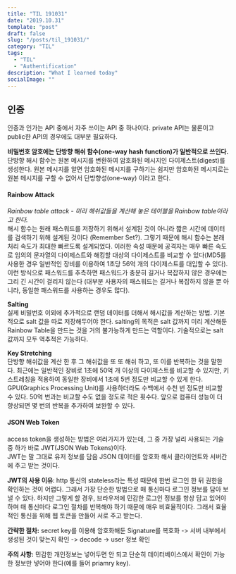 ```yaml
---
title: "TIL 191031"
date: "2019.10.31"
template: "post"
draft: false
slug: "/posts/til_191031/"
category: "TIL"
tags:
  - "TIL"
  - "Authentification"
description: "What I learned today"
socialImage: ""
---
```


## **인증**

인증과 인가는 API 중에서 자주 쓰이는 API 중 하나이다. private API는 물론이고 public한 API의 경우에도 대부분 필요하다.

**비밀번호 암호에는 단방향 해쉬 함수(one-way hash function)가 일반적으로 쓰인다.**  
단방향 해시 함수는 원본 메시지를 변환하여 암호화된 메시지인 다이제스트(digest)를 생성한다. 원본 메시지를 알면 암호화된 메시지를 구하기는 쉽지만 암호화된 메시지로는 원본 메시지를 구할 수 없어서 단방향성(one-way) 이라고 한다.

#### **Rainbow Attack**

_Rainbow table attack - 미리 해쉬값들을 계산해 놓은 테이블을 Rainbow table이라고 한다._  
해시 함수는 원래 패스워드를 저장하기 위해서 설계된 것이 아니라 짧은 시간에 데이터를 검색하기 위해 설계된 것이다 (Remember Set?). 그렇기 때문에 해시 함수는 본래 처리 속도가 최대한 빠르도록 설계되었다. 이러한 속성 때문에 공격자는 매우 빠른 속도로 임의의 문자열의 다이제스트와 해킹할 대상의 다이제스트를 비교할 수 있다(MD5를 사용한 경우 일반적인 장비를 이용하여 1초당 56억 개의 다이제스트를 대입할 수 있다). 이런 방식으로 패스워드를 추측하면 패스워드가 충분히 길거나 복잡하지 않은 경우에는 그리 긴 시간이 걸리지 않는다 (대부분 사용자의 패스워드는 길거나 복잡하지 않을 뿐 아니라, 동일한 패스워드를 사용하는 경우도 많다).

**Salting**  
실제 비밀번호 이외에 추가적으로 랜덤 데이터를 더해서 해시값을 계산하는 방법.
기본적으로 salt 값을 따로 저장해두어야 한다.
salting의 목적은 salt 값까지 미리 계산해둔 Rainbow Table을 만드는 것을 거의 불가능하게 만드는 역할이다. 기술적으로는 salt 값까지 모두 역추적은 가능하다.

**Key Stretching**  
단방향 해쉬값을 계산 한 후 그 해쉬값을 또 또 해쉬 하고, 또 이를 반복하는 것을 말한다.
최근에는 일반적인 장비로 1초에 50억 개 이상의 다이제스트를 비교할 수 있지만, 키 스트레칭을 적용하여 동일한 장비에서 1초에 5번 정도만 비교할 수 있게 한다. GPU(Graphics Processing Unit)를 사용하더라도 수백에서 수천 번 정도만 비교할 수 있다. 50억 번과는 비교할 수도 없을 정도로 적은 횟수다. 앞으로 컴퓨터 성능이 더 향상되면 몇 번의 반복을 추가하여 보완할 수 있다.

#### **JSON Web Token**

access token을 생성하는 방법은 여러가지가 있는데, 그 중 가장 널리 사용되는 기술중 하가 바로 JWT(JSON Web Tokens)이다.  
JWT는 말 그대로 유저 정보를 담음 JSON 데이터를 암호화 해서 클라이언트와 서버간에 주고 받는 것이다.

**JWT의 사용 이유**: http 통신의 stateless라는 특성 때문에 한번 로그인 한 뒤 권한을 확인하는 것이 어렵다. 그래서 가장 단순한 방법으로 매 통신마다 로그인 정보를 담아 보낼 수 있다. 하지만 그렇게 할 경우, 브라우저에 민감한 로그인 정보를 항상 담고 있어야 하며 매 통신마다 로그인 절차를 반복해야 하기 때문에 매우 비효율적이다. 그래서 효율적인 통신을 위해 웹 토큰을 만들어 서로 주고 받는다.

**간략한 절차:** secret key를 이용해 암호화해둔 Signature를 복호화 -> 서버 내부에서 생성된 것이 맞는지 확인 -> decode -> user 정보 확인

**주의 사항:** 민감한 개인정보는 넣어두면 안 되고 단순히 데이터베이스에서 확인이 가능한 정보만 넣어야 한다(예를 들어 priamry key).
